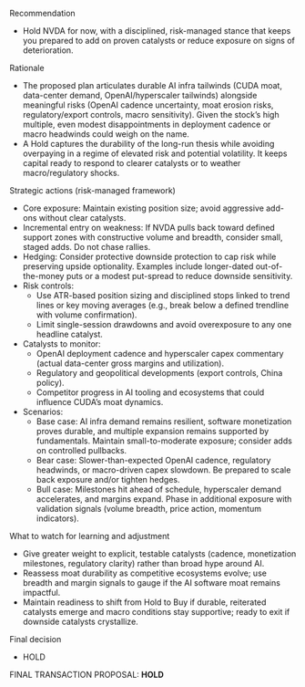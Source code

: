 Recommendation
- Hold NVDA for now, with a disciplined, risk-managed stance that keeps you prepared to add on proven catalysts or reduce exposure on signs of deterioration.

Rationale
- The proposed plan articulates durable AI infra tailwinds (CUDA moat, data-center demand, OpenAI/hyperscaler tailwinds) alongside meaningful risks (OpenAI cadence uncertainty, moat erosion risks, regulatory/export controls, macro sensitivity). Given the stock’s high multiple, even modest disappointments in deployment cadence or macro headwinds could weigh on the name.
- A Hold captures the durability of the long-run thesis while avoiding overpaying in a regime of elevated risk and potential volatility. It keeps capital ready to respond to clearer catalysts or to weather macro/regulatory shocks.

Strategic actions (risk-managed framework)
- Core exposure: Maintain existing position size; avoid aggressive add-ons without clear catalysts.
- Incremental entry on weakness: If NVDA pulls back toward defined support zones with constructive volume and breadth, consider small, staged adds. Do not chase rallies.
- Hedging: Consider protective downside protection to cap risk while preserving upside optionality. Examples include longer-dated out-of-the-money puts or a modest put-spread to reduce downside sensitivity.
- Risk controls: 
  - Use ATR-based position sizing and disciplined stops linked to trend lines or key moving averages (e.g., break below a defined trendline with volume confirmation).
  - Limit single-session drawdowns and avoid overexposure to any one headline catalyst.
- Catalysts to monitor:
  - OpenAI deployment cadence and hyperscaler capex commentary (actual data-center gross margins and utilization).
  - Regulatory and geopolitical developments (export controls, China policy).
  - Competitor progress in AI tooling and ecosystems that could influence CUDA’s moat dynamics.
- Scenarios:
  - Base case: AI infra demand remains resilient, software monetization proves durable, and multiple expansion remains supported by fundamentals. Maintain small-to-moderate exposure; consider adds on controlled pullbacks.
  - Bear case: Slower-than-expected OpenAI cadence, regulatory headwinds, or macro-driven capex slowdown. Be prepared to scale back exposure and/or tighten hedges.
  - Bull case: Milestones hit ahead of schedule, hyperscaler demand accelerates, and margins expand. Phase in additional exposure with validation signals (volume breadth, price action, momentum indicators).

What to watch for learning and adjustment
- Give greater weight to explicit, testable catalysts (cadence, monetization milestones, regulatory clarity) rather than broad hype around AI.
- Reassess moat durability as competitive ecosystems evolve; use breadth and margin signals to gauge if the AI software moat remains impactful.
- Maintain readiness to shift from Hold to Buy if durable, reiterated catalysts emerge and macro conditions stay supportive; ready to exit if downside catalysts crystallize.

Final decision
- HOLD

FINAL TRANSACTION PROPOSAL: **HOLD**